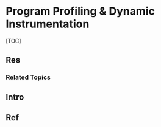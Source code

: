 # Program Profiling & Dynamic Instrumentation

[TOC]



## Res
### Related Topics



## Intro



## Ref
